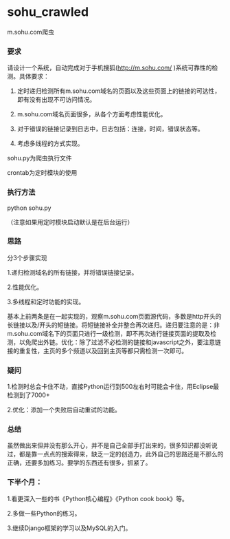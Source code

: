 # sohu_crawled
m.sohu.com爬虫

<h3>要求</h3>

请设计一个系统，自动完成对于手机搜狐(http://m.sohu.com/ )系统可靠性的检测。具体要求：

1. 定时递归检测所有m.sohu.com域名的页面以及这些页面上的链接的可达性，即有没有出现不可访问情况。

2. m.sohu.com域名页面很多，从各个方面考虑性能优化。

3. 对于错误的链接记录到日志中，日志包括：连接，时间，错误状态等。

4. 考虑多线程的方式实现。

sohu.py为爬虫执行文件

crontab为定时模块的使用

<h3>执行方法</h3>
python sohu.py 

（注意如果用定时模块启动默认是在后台运行）

<h3>思路</h3>

分3个步骤实现

1.递归检测域名的所有链接，并将错误链接记录。

2.性能优化。

3.多线程和定时功能的实现。

基本上前两条是在一起实现的，观察m.sohu.com页面源代码，多数是http开头的长链接以及/开头的短链接。将短链接补全并整合再次递归。递归要注意的是：非m.sohu.com域名下的页面只进行一级检测，即不再次进行链接页面的提取及检测，以免爬出外链。优化：除了过滤不必检测的链接和javascript之外，要注意链接的重复性，主页的多个频道以及回到主页等都只需检测一次即可。

<h3>疑问</h3>

1.检测时总会卡住不动，直接Python运行到500左右时可能会卡住，用Eclipse最检测到了7000+

2.优化：添加一个失败后自动重试的功能。

<h3>总结</h3>

虽然做出来但并没有那么开心，并不是自己全部手打出来的，很多知识都没听说过，都是靠一点点的搜索得来，缺乏一定的创造力，此外自己的思路还是不那么的正确，还要多加练习。要学的东西还有很多，抓紧了。

<h3>下半个月：</h3>

1.看更深入一些的书《Python核心编程》《Python cook book》等。

2.多做一些Python的练习。

3.继续Django框架的学习以及MySQL的入门。
